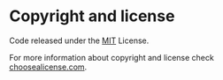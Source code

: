 # Copyright and license

Code released under the [MIT](https://opensource.org/licenses/MIT) License.

For more information about copyright and license check [choosealicense.com](https://choosealicense.com/).